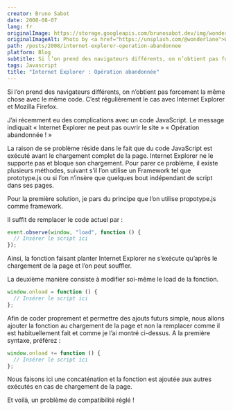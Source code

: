 ```yaml
---
creator: Bruno Sabot
date: 2008-08-07
lang: fr
originalImage: https://storage.googleapis.com/brunosabot.dev/img/wonderlane-V_fSbpUQSmQ-unsplash.jpeg
originalImageAlt: Photo by <a href="https://unsplash.com/@wonderlane">Wonderlane</a> on <a href="https://unsplash.com">Unsplash</a>.
path: /posts/2008/internet-explorer-operation-abandonnee
platform: Blog
subtitle: Si l’on prend des navigateurs différents, on n’obtient pas forcement la même chose avec le même code. C’est régulièrement le cas avec Internet Explorer et Mozilla Firefox.
tags: Javascript
title: "Internet Explorer : Opération abandonnée"
---
```


Si l’on prend des navigateurs différents, on n’obtient pas forcement la même chose avec le même code. C’est régulièrement le cas avec Internet Explorer et Mozilla Firefox.

J’ai récemment eu des complications avec un code JavaScript. Le message indiquait « Internet Explorer ne peut pas ouvrir le site » « Opération abandonnée ! »

La raison de se problème réside dans le fait que du code JavaScript est exécuté avant le chargement complet de la page. Internet Explorer ne le supporte pas et bloque son chargement. Pour parer ce problème, il existe plusieurs méthodes, suivant s’il l’on utilise un Framework tel que prototype.js ou si l’on n’insère que quelques bout indépendant de script dans ses pages.

Pour la première solution, je pars du principe que l’on utilise propotype.js comme framework.

Il suffit de remplacer le code actuel par :

```javascript
event.observe(window, "load", function () {
  // Insérer le script ici
});
```

Ainsi, la fonction faisant planter Internet Explorer ne s’exécute qu’après le chargement de la page et l’on peut souffler.

La deuxième manière consiste à modifier soi-même le load de la fonction.

```javascript
window.onload = function () {
  // Insérer le script ici
};
```

Afin de coder proprement et permettre des ajouts futurs simple, nous allons ajouter la fonction au chargement de la page et non la remplacer comme il est habituellement fait et comme je l’ai montré ci-dessus. A la première syntaxe, préférez :

```javascript
window.onload += function () {
  // Insérer le script ici
};
```

Nous faisons ici une concaténation et la fonction est ajoutée aux autres exécutés en cas de chargement de la page.

Et voilà, un problème de compatibilité réglé !
